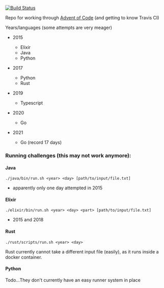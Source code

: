 [![Build Status](https://travis-ci.com/fdm1/advent_of_code.svg?branch=master)](https://travis-ci.com/fdm1/advent_of_code)

Repo for working through [Advent of Code](http://adventofcode.com) (and getting to know Travis CI)

Years/languages (some attempts are very meager)

- 2015
  - Elixir
  - Java
  - Python

- 2017
  - Python
  - Rust

- 2019
  - Typescript

- 2020
  - Go

- 2021
  - Go (record 17 days)

### Running challenges (this may not work anymore):

#### Java
`./java/bin/run.sh <year> <day> [path/to/input/file.txt]`

- apparently only one day attempted in 2015

#### Elixir
`./elixir/bin/run.sh <year> <day> <part> [path/to/input/file.txt]`

- 2015 and 2018

#### Rust
`./rust/scripts/run.sh <year> <day>`

Rust currently cannot take a different input file (easily), as it runs inside a docker container.

#### Python
Todo...They don't currently have an easy runner system in place


